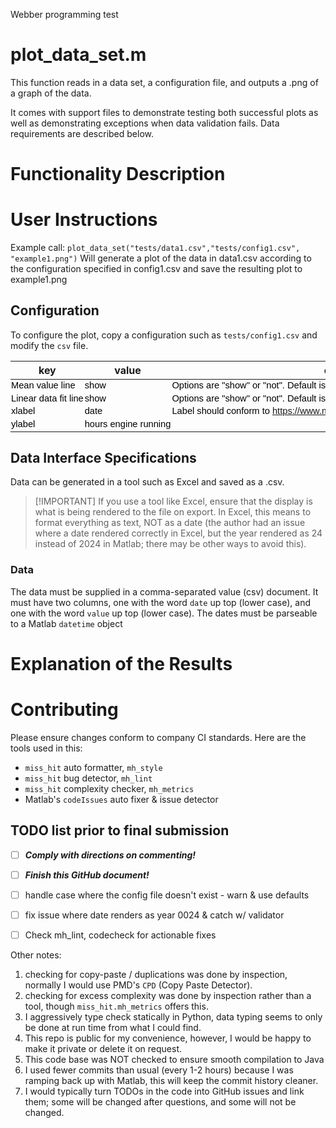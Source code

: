 Webber programming test

# plot_data_set.m
This function reads in a data set, a configuration file, and outputs a
.png of a graph of the data.

It comes with support files to demonstrate testing both successful plots
as well as demonstrating exceptions when data validation fails. Data
requirements are described below.

# Functionality Description


# User Instructions  
Example call:
`plot_data_set("tests/data1.csv","tests/config1.csv", "example1.png")`
Will generate a plot of the data in data1.csv according to the
configuration specified in config1.csv and save the resulting plot to
example1.png

## Configuration
To configure the plot, copy a configuration such as `tests/config1.csv`
and modify the `csv` file.

<html xmlns:v="urn:schemas-microsoft-com:vml"
xmlns:o="urn:schemas-microsoft-com:office:office"
xmlns:x="urn:schemas-microsoft-com:office:excel"
xmlns="http://www.w3.org/TR/REC-html40">

<head>

<meta name=ProgId content=Excel.Sheet>
<meta name=Generator content="Microsoft Excel 15">
<link id=Main-File rel=Main-File
href="file:///C:/Users/dev/AppData/Local/Temp/msohtmlclip1/01/clip.htm">
<link rel=File-List
href="file:///C:/Users/dev/AppData/Local/Temp/msohtmlclip1/01/clip_filelist.xml">
<style>
<!--table
	{mso-displayed-decimal-separator:"\.";
	mso-displayed-thousand-separator:"\,";}
@page
	{margin:.75in .7in .75in .7in;
	mso-header-margin:.3in;
	mso-footer-margin:.3in;}
tr
	{mso-height-source:auto;}
col
	{mso-width-source:auto;}
br
	{mso-data-placement:same-cell;}
td
	{padding-top:1px;
	padding-right:1px;
	padding-left:1px;
	mso-ignore:padding;
	color:black;
	font-size:11.0pt;
	font-weight:400;
	font-style:normal;
	text-decoration:none;
	font-family:"Aptos Narrow", sans-serif;
	mso-font-charset:0;
	mso-number-format:General;
	text-align:general;
	vertical-align:bottom;
	border:none;
	mso-background-source:auto;
	mso-pattern:auto;
	mso-protection:locked visible;
	white-space:nowrap;
	mso-rotate:0;}
.xl65
	{font-weight:700;
	font-family:Arial, sans-serif;
	mso-font-charset:0;
	background:#D9D9D9;
	mso-pattern:black none;}
.xl66
	{font-family:Arial, sans-serif;
	mso-font-charset:0;}
.xl67
	{text-align:left;
	white-space:normal;}
-->
</style></head>
<body link="#467886" vlink="#96607D">

key | value | comment
-- | -- | --
Mean value line | show | Options are "show" or "not". Default is   "not". Using default will log a warning.
Linear data fit line | show | Options are "show" or "not". Default is   "not". Using default will log a warning.
xlabel | date | Label should conform   to     https://www.mathworks.com/help/matlab/titles-and-labels.html
ylabel | hours engine running

</body></html>


## Data Interface Specifications
Data can be generated in a tool such as Excel and saved as a .csv.

> [!IMPORTANT] If you use a tool like Excel, ensure that the
display is what is being rendered to the file on export. In Excel, this
means to format everything as text, NOT as a date (the author had an issue
where a date rendered correctly in Excel, but the year rendered as 24
instead of 2024 in Matlab; there may be other ways to avoid this).

### Data
The data must be supplied in a comma-separated value (csv) document.
It must have two columns, one with the word `date` up top (lower case),
and one with the word `value` up top (lower case). The dates must be
parseable to a Matlab `datetime` object

# Explanation of the Results

# Contributing
Please ensure changes conform to company CI standards.
Here are the tools used in this:
- `miss_hit` auto formatter, `mh_style`
- `miss_hit` bug detector, `mh_lint`
- `miss_hit` complexity checker, `mh_metrics`
- Matlab's `codeIssues` auto fixer & issue detector

## TODO list prior to final submission
- [ ] ***Comply with directions on commenting!***
- [ ] ***Finish this GitHub document!***
- [ ] handle case where the config file doesn't exist - warn & use defaults
- [ ] fix issue where date renders as year 0024 & catch w/ validator 
- [ ] Check mh_lint, codecheck for actionable fixes


Other notes:
1. checking for copy-paste / duplications was done by inspection, normally 
I would use PMD's `CPD` (Copy Paste Detector).
2. checking for excess complexity was done by inspection rather than a
tool, though `miss_hit.mh_metrics` offers this.
3. I aggressively type check statically in Python, data typing seems to
only be done at run time from what I could find.
4. This repo is public for my convenience, however, I would be happy to
make it private or delete it on request.
5. This code base was NOT checked to ensure smooth compilation to Java
6. I used fewer commits than usual (every 1-2 hours) because I was ramping
back up with Matlab, this will keep the commit history cleaner.
7. I would typically turn TODOs in the code into GitHub issues and link
them; some will be changed after questions, and some will not be changed.